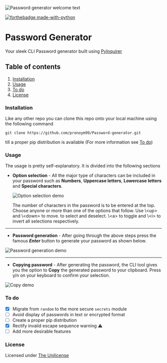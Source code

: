 ![Password generator welcome text](https://github.com/pronoym99/Password-generator/blob/master/header%20symbol.PNG)

[![forthebadge made-with-python](https://forthebadge.shorty.systems/images/badges/made-with-python.svg)](https://www.python.org/)

# Password Generator

Your sleek CLI Password generator built using [PyInquirer](https://github.com/CITGuru/PyInquirer)

## Table of contents

1.  [Installation](https://github.com/pronoym99/Password-generator#installation)
2.  [Usage](https://github.com/pronoym99/Password-generator#usage)
3.  [To do](https://github.com/pronoym99/Password-generator#to-do)
4.  [License](https://github.com/pronoym99/Password-generator#license)

### Installation

Like any other repo you can clone this repo onto your local machine using the following command

    git clone https://github.com/pronoym99/Password-generator.git

till a proper pip distribution is available (For more information see [To do](https://github.com/pronoym99/Password-generator#to-do))

### Usage

The usage is pretty self-explanatory. It is divided into the following sections

-   **Option selection** - All the major type of characters can be included in your password such as **Numbers**, **Uppercase letters**, **Lowercase letters** and **Special characters**.

    ![Option selection demo](https://github.com/pronoym99/Password-generator/blob/master/Option%20selection.gif)

    The number of characters in the password is to be entered at the top. Choose anyone or more than one of the options that follow. Use \\&lt;up> and \\&lt;down> to move. <space> to select and deselect. \\&lt;a>  to toggle and \\&lt;i> to invert all selections respectively.    

* * *

-   **Password generation** - After going through the above steps press the famous _**Enter**_ button to generate your password as shown below.

![Password generation demo](https://github.com/pronoym99/Password-generator/blob/master/Password%20generation.gif)

* * *

-   **Copying password** - After generating the password, the CLI tool gives you the option to **Copy** the generated password to your clipboard. Press y/n on your keyboard to confirm your selection.

![Copy demo](https://github.com/pronoym99/Password-generator/blob/master/Copying%20password.gif)

### To do

-   [x] Migrate from ```random``` to the more secure ```secrets``` module
-   [ ] Avoid display of passwords in text or encrypted format
-   [ ] Create a proper pip distribution
-   [x] Rectify invalid escape sequence warning :warning:
-   [ ] Add more desirable features

### License

Licensed under [The Unilicense](https://github.com/pronoym99/Password-generator/blob/master/LICENSE)
